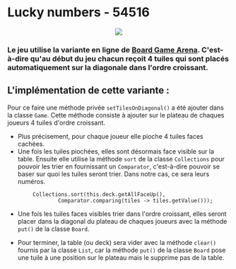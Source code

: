 # Lucky numbers - 54516

<p align="center"><img src="https://x.boardgamearena.net/data/themereleases/current/games/luckynumbers/210412-1603/img/game_box180.png"></p>

### Le jeu utilise la variante en ligne de [Board Game Arena](https://fr.boardgamearena.com/). C'est-à-dire qu'au début du jeu chacun reçoit 4 tuiles qui sont placés automatiquement sur la diagonale dans l'ordre croissant. 

## L'implémentation de cette variante :

Pour ce faire une méthode privée `setTilesOnDiagonal()` a été ajouter dans la classe `Game`. Cette méthode consiste à ajouter sur le plateau de chaques joueurs 4 tuiles d'ordre croissant. 
* Plus précisement, pour chaque joueur elle pioche 4 tuiles faces cachées.
* Une fois les tuiles piochées, elles sont désormais face visible sur la table. Ensuite elle utilise la méthode `sort` de la classe `Collections` pour pouvoir les trier en fournissant un `Comparator`, c'est-à-dire pouvoir se baser sur quoi les tuiles seront trier. Dans notre cas, ce sera leurs numéros.

```// Sort face up tiles in order from smallest to largest
        Collections.sort(this.deck.getAllFaceUp(),
                Comparator.comparing(tiles -> tiles.getValue()));
```
* Une fois les tuiles faces visibles trier dans l'ordre croissant, elles seront placer dans la diagonal du plateau de chaques joueurs avec la méthode `put()` de la classe `Board`.

* Pour terminer, la table (ou deck) sera vider avec la méthode `clear()` fournis par la classe `List`, car la méthode `put()` de la classe `Board` pose une tuile à une position sur le plateau mais le supprime pas de la table.
